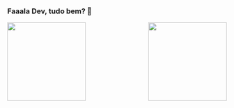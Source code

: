 ### Faaala Dev, tudo bem? 👋

<div>
  <img  height="180em" src="https://github-readme-stats.vercel.app/api?username=Lucas-Dias-Soares&show_icons=true&theme=great-gatsby&include_all_commits=true&count_private=true"/>
  <img align="right" height="180em" src="https://github-readme-stats.vercel.app/api/top-langs/?username=Lucas-Dias-Soares&layout=compact&langs_count=16&theme=great-gatsby"/>
</div>
<br/>
